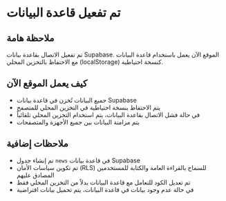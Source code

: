 # تم تفعيل قاعدة البيانات

## ملاحظة هامة

تم تفعيل الاتصال بقاعدة بيانات Supabase. الموقع الآن يعمل باستخدام قاعدة البيانات مع الاحتفاظ بالتخزين المحلي (localStorage) كنسخة احتياطية.

## كيف يعمل الموقع الآن

- جميع البيانات تُخزن في قاعدة بيانات Supabase
- يتم الاحتفاظ بنسخة احتياطية في التخزين المحلي للمتصفح
- في حالة فشل الاتصال بقاعدة البيانات، يتم استخدام التخزين المحلي تلقائياً
- يتم مزامنة البيانات بين جميع الأجهزة والمتصفحات

## ملاحظات إضافية

- تم إنشاء جدول `news` في قاعدة بيانات Supabase
- تم تكوين سياسات الأمان (RLS) للسماح بالقراءة العامة والكتابة للمستخدمين المصادق عليهم
- تم تعديل الكود للتعامل مع قاعدة البيانات بدلاً من التخزين المحلي فقط
- في حالة عدم وجود بيانات في قاعدة البيانات، يتم تحميل بيانات افتراضية